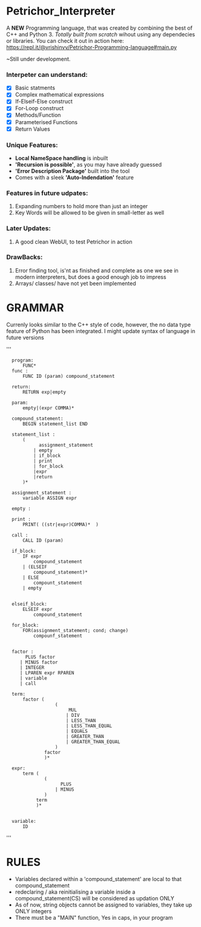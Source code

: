 # Petrichor_Interpreter

A **NEW** Programming language, that was created by combining the best of C++ and Python 3. 
*Totally built from scratch* wihout using any dependecies or libraries. You can check it out in action here: https://repl.it/@vrishinvv/Petrichor-Programming-language#main.py

~Still under development. 

### Interpeter can understand:
- [x] Basic statments
- [x] Complex mathematical expressions
- [x] If-Elseif-Else construct
- [x] For-Loop construct
- [x] Methods/Function
- [x] Parameterised Functions
- [x] Return Values

### Unique Features:
* **Local NameSpace handling** is inbuilt
* **'Recursion is possible'**, as you may have already guessed
* **'Error Description Package'** built into the tool
* Comes with a sleek **'Auto-Indendation'** feature

### Features in future udpates:
1. Expanding numbers to hold more than just an integer 
2. Key Words will be allowed to be given in small-letter as well

### Later Updates:
1. A good clean WebUI, to test Petrichor in action

### DrawBacks:
1. Error finding tool, is'nt as finished and complete as one we see in modern 
  interpreters, but does a good enough job to impress
2. Arrays/ classes/ have not yet been implemented

# GRAMMAR
Currenly looks similar to the C++ style of code, however, the no data type feature of Python has been integrated.
I might update syntax of language in future versions

'''

      program:
          FUNC*
      func : 
          FUNC ID (param) compound_statement

      return:
          RETURN exp|empty 

      param: 
          empty|(expr COMMA)*

      compound_statement: 
          BEGIN statement_list END

      statement_list : 
          (
                assignment_statement 
              | empty
              | if_block
              | print 
              | for_block
              |expr
              |return 
          )*

      assignment_statement : 
          variable ASSIGN expr 

      empty :

      print : 
          PRINT( ((str|expr)COMMA)*  )  

      call : 
          CALL ID (param)

      if_block: 
          IF expr 
              compound_statement 
          | (ELSEIF
              compound_statement)*
          | ELSE
              compount_statement
          | empty


      elseif_block:
          ELSEIF expr 
              compound_statement 

      for_block: 
          FOR(assignment_statement; cond; change) 
              compounf_statement


      factor :
           PLUS factor
         | MINUS factor
         | INTEGER
         | LPAREN expr RPAREN
         | variable
         | call

      term: 
          factor (
                      (
                           MUL 
                          | DIV 
                          | LESS_THAN 
                          | LESS_THAN_EQUAL 
                          | EQUALS 
                          | GREATER_THAN 
                          | GREATER_THAN_EQUAL
                      ) 
                  factor  
                  )*

      expr: 
          term (
                  (
                        PLUS 
                      | MINUS
                  ) 
               term
               )*


      variable: 
          ID 
'''

# RULES
* Variables declared within a 'compound_statement' are local to that compound_statement
* redeclaring / aka reinitialising a variable inside a compound_statement(CS) will be considered as updation ONLY
* As of now, string objects cannot be assigned to variables, they take up ONLY integers
* There must be a "MAIN" function, Yes in caps, in your program
